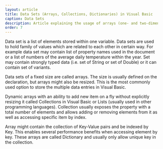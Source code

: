 ```yaml
---
layout: article
title: Data Sets (Arrays, Collections, Dictionaries) in Visual Basic
caption: Data Sets
description: Article explaining the usage of arrays (one- and two-dimensional), collections (dynamic arrays), dictionaries in Visual Basic
order: 7
---
```

Data set is a list of elements stored within one variable. Data sets are used to hold family of values which are related to each other in certain way. For example data set may contain list of property names used in the document or a list of numbers of the average daily temperature within the year. Set may contain strongly typed data (i.e. set of String or set of Double) or it can contain set of variants.

Data sets of a fixed size are called arrays. The size is usually defined on the declaration, but arrays might also be resized. This is the most commonly used option to store the multiple data entries in Visual Basic.

Dynamic arrays with an ability to add new item on a fly without explicitly resizing it called Collections in Visual Basic or Lists (usually used in other programming languages). Collection usually exposes the property with a total number of elements and allows adding or removing elements from it as well as accessing specific item by index.

Array might contain the collection of Key-Value pairs and be indexed by Key. This enables several performance benefits when accessing element by key. These arrays are called Dictionary and usually only allow unique key in the collection.